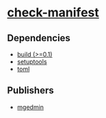 # [check-manifest](https://pypi.org/project/check-manifest)

## Dependencies
- [build (>=0.1)](packages/b/build.md)
- [setuptools](packages/s/setuptools.md)
- [toml](packages/t/toml.md)



## Publishers
- [mgedmin](https://pypi.org/user/mgedmin)

